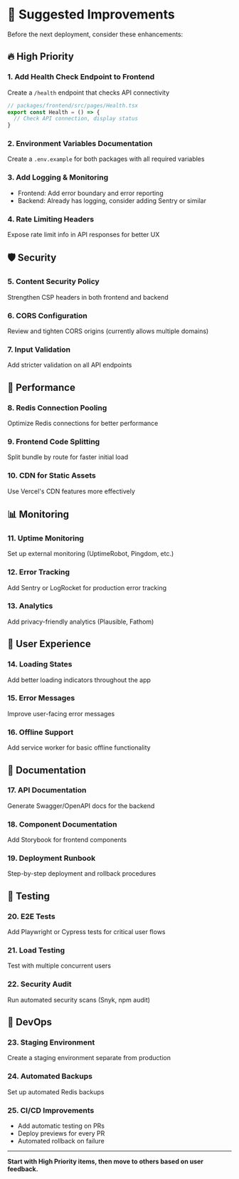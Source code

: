 # 🔧 Suggested Improvements

Before the next deployment, consider these enhancements:

## 🔥 High Priority

### 1. **Add Health Check Endpoint to Frontend**
Create a `/health` endpoint that checks API connectivity
```typescript
// packages/frontend/src/pages/Health.tsx
export const Health = () => {
  // Check API connection, display status
}
```

### 2. **Environment Variables Documentation**
Create a `.env.example` for both packages with all required variables

### 3. **Add Logging & Monitoring**
- Frontend: Add error boundary and error reporting
- Backend: Already has logging, consider adding Sentry or similar

### 4. **Rate Limiting Headers**
Expose rate limit info in API responses for better UX

## 🛡️ Security

### 5. **Content Security Policy**
Strengthen CSP headers in both frontend and backend

### 6. **CORS Configuration**
Review and tighten CORS origins (currently allows multiple domains)

### 7. **Input Validation**
Add stricter validation on all API endpoints

## 🚀 Performance

### 8. **Redis Connection Pooling**
Optimize Redis connections for better performance

### 9. **Frontend Code Splitting**
Split bundle by route for faster initial load

### 10. **CDN for Static Assets**
Use Vercel's CDN features more effectively

## 📊 Monitoring

### 11. **Uptime Monitoring**
Set up external monitoring (UptimeRobot, Pingdom, etc.)

### 12. **Error Tracking**
Add Sentry or LogRocket for production error tracking

### 13. **Analytics**
Add privacy-friendly analytics (Plausible, Fathom)

## 🎨 User Experience

### 14. **Loading States**
Add better loading indicators throughout the app

### 15. **Error Messages**
Improve user-facing error messages

### 16. **Offline Support**
Add service worker for basic offline functionality

## 📝 Documentation

### 17. **API Documentation**
Generate Swagger/OpenAPI docs for the backend

### 18. **Component Documentation**
Add Storybook for frontend components

### 19. **Deployment Runbook**
Step-by-step deployment and rollback procedures

## 🧪 Testing

### 20. **E2E Tests**
Add Playwright or Cypress tests for critical user flows

### 21. **Load Testing**
Test with multiple concurrent users

### 22. **Security Audit**
Run automated security scans (Snyk, npm audit)

## 🔧 DevOps

### 23. **Staging Environment**
Create a staging environment separate from production

### 24. **Automated Backups**
Set up automated Redis backups

### 25. **CI/CD Improvements**
- Add automatic testing on PRs
- Deploy previews for every PR
- Automated rollback on failure

---

**Start with High Priority items, then move to others based on user feedback.**

